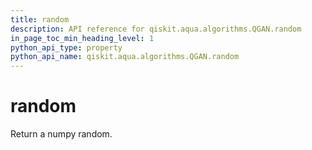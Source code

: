 ```yaml
---
title: random
description: API reference for qiskit.aqua.algorithms.QGAN.random
in_page_toc_min_heading_level: 1
python_api_type: property
python_api_name: qiskit.aqua.algorithms.QGAN.random
---
```


# random

Return a numpy random.

